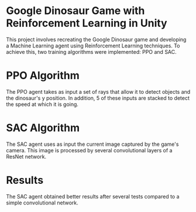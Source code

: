 # Google Dinosaur Game with Reinforcement Learning in Unity
This project involves recreating the Google Dinosaur game and developing a Machine Learning agent using Reinforcement Learning techniques. To achieve this, two training algorithms were implemented: PPO and SAC.

# PPO Algorithm
The PPO agent takes as input a set of rays that allow it to detect objects and the dinosaur's y position. In addition, 5 of these inputs are stacked to detect the speed at which it is going.

# SAC Algorithm
The SAC agent uses as input the current image captured by the game's camera. This image is processed by several convolutional layers of a ResNet network.

# Results
The SAC agent obtained better results after several tests compared to a simple convolutional network.
